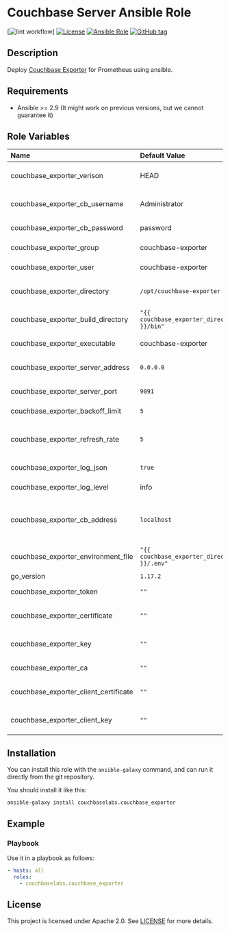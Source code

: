 # Couchbase Server Ansible Role

[![lint workflow](https://github.com/couchbaselabs/ansible-couchbase-exporter/actions/workflows/lint.yaml/badge.svg?branch=master)]
[![License](https://img.shields.io/badge/license-MIT%20License-brightgreen.svg)](https://opensource.org/licenses/MIT)
[![Ansible Role](https://img.shields.io/badge/ansible%20role-couchbaselabs.couchbase_exporter-blue.svg)](https://galaxy.ansible.com/couchbaselabs/couchbase_exporter/)
[![GitHub tag](https://img.shields.io/github/tag/couchbaselabs/ansible-couchbase-exporter.svg)](https://github.com/couchbaselabs/ansible-couchbase-exporter/tags)

## Description

Deploy [Couchbase Exporter](https://github.com/couchbase/couchbase-exporter) for Prometheus using ansible.

## Requirements

-   Ansible >= 2.9 (It might work on previous versions, but we cannot guarantee it)

## Role Variables

| **Name** | **Default Value** | **Description** |
| :--- | :--- | :--- |
| couchbase_exporter_verison | HEAD | The version of the Couchbase Exporter to install.   |
| couchbase_exporter_cb_username | Administrator | The Monitoring user to use, this is stored an an environment file |
| couchbase_exporter_cb_password | password | The password to use for the Monitoring User |
| couchbase_exporter_group | couchbase-exporter | The user group to use / create |
| couchbase_exporter_user | couchbase-exporter | The user to use / create and run the process as |
| couchbase_exporter_directory | `/opt/couchbase-exporter` | The installation directory for the exporter |
| couchbase_exporter_build_directory | `"{{ couchbase_exporter_directory }}/bin"` | The artifact directory to use when the exporter is built |
| couchbase_exporter_executable | couchbase-exporter | The name of the exporter executable |
| couchbase_exporter_server_address | `0.0.0.0` | The address to host the server on, default all interfaces |
| couchbase_exporter_server_port | `9091` | The port to host the server on |
| couchbase_exporter_backoff_limit | `5` | number of retries after panicking before exiting |
| couchbase_exporter_refresh_rate | `5` | How frequently to collect per_node_bucket_stats collector in seconds |
| couchbase_exporter_log_json | `true` | if set to true, logs will be JSON formatted |
| couchbase_exporter_log_level | info | log level (debug/info/warn/error) |
| couchbase_exporter_cb_address | `localhost` | The address where Couchbase Server is running, when running locally on a node, no reason to change. |
| couchbase_exporter_environment_file | `"{{ couchbase_exporter_directory }}/.env"` | The Environment File to create and store credentials in |
| go_version | `1.17.2` | The GoVersion to install |
| couchbase_exporter_token | `""` | bearer token that allows access to /metrics |
| couchbase_exporter_certificate | `""` | certificate file for exporter in order to serve metrics over TLS |
| couchbase_exporter_key | `""` | private key file for exporter in order to serve metrics over TLS |
| couchbase_exporter_ca | `""` | PKI certificate authority file |
| couchbase_exporter_client_certificate | `""` | client certificate file to authenticate this client with couchbase-server |
| couchbase_exporter_client_key | `""` | lient private key file to authenticate this client with couchbase-server |

## Installation

You can install this role with the `ansible-galaxy` command, and can run it
directly from the git repository.

You should install it like this:

```
ansible-galaxy install couchbaselabs.couchbase_exporter
```

## Example

### Playbook

Use it in a playbook as follows:

```yaml
- hosts: all
  roles:
    - couchbaselabs.couchbase_exporter
```

## License

This project is licensed under Apache 2.0. See [LICENSE](/LICENSE) for more details.
